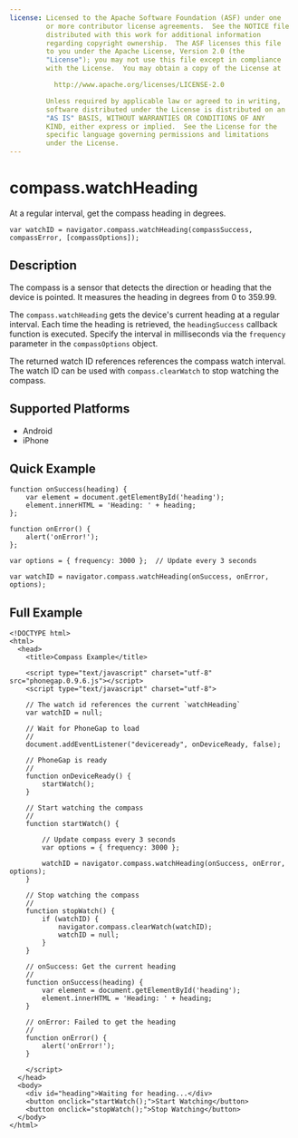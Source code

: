 ```yaml
---
license: Licensed to the Apache Software Foundation (ASF) under one
         or more contributor license agreements.  See the NOTICE file
         distributed with this work for additional information
         regarding copyright ownership.  The ASF licenses this file
         to you under the Apache License, Version 2.0 (the
         "License"); you may not use this file except in compliance
         with the License.  You may obtain a copy of the License at

           http://www.apache.org/licenses/LICENSE-2.0

         Unless required by applicable law or agreed to in writing,
         software distributed under the License is distributed on an
         "AS IS" BASIS, WITHOUT WARRANTIES OR CONDITIONS OF ANY
         KIND, either express or implied.  See the License for the
         specific language governing permissions and limitations
         under the License.
---
```


compass.watchHeading
====================

At a regular interval, get the compass heading in degrees.

    var watchID = navigator.compass.watchHeading(compassSuccess, compassError, [compassOptions]);
                                                           
Description
-----------

The compass is a sensor that detects the direction or heading that the device is pointed.  It measures the heading in degrees from 0 to 359.99.

The `compass.watchHeading` gets the device's current heading at a regular interval. Each time the heading is retrieved, the `headingSuccess` callback function is executed. Specify the interval in milliseconds via the `frequency` parameter in the `compassOptions` object.

The returned watch ID references references the compass watch interval. The watch ID can be used with `compass.clearWatch` to stop watching the compass.

Supported Platforms
-------------------

- Android
- iPhone


Quick Example
-------------

    function onSuccess(heading) {
        var element = document.getElementById('heading');
        element.innerHTML = 'Heading: ' + heading;
    };

    function onError() {
        alert('onError!');
    };

    var options = { frequency: 3000 };  // Update every 3 seconds
    
    var watchID = navigator.compass.watchHeading(onSuccess, onError, options);

Full Example
------------

    <!DOCTYPE html>
    <html>
      <head>
        <title>Compass Example</title>

        <script type="text/javascript" charset="utf-8" src="phonegap.0.9.6.js"></script>
        <script type="text/javascript" charset="utf-8">

        // The watch id references the current `watchHeading`
        var watchID = null;
        
        // Wait for PhoneGap to load
        //
        document.addEventListener("deviceready", onDeviceReady, false);

        // PhoneGap is ready
        //
        function onDeviceReady() {
            startWatch();
        }

        // Start watching the compass
        //
        function startWatch() {
            
            // Update compass every 3 seconds
            var options = { frequency: 3000 };
            
            watchID = navigator.compass.watchHeading(onSuccess, onError, options);
        }
        
        // Stop watching the compass
        //
        function stopWatch() {
            if (watchID) {
                navigator.compass.clearWatch(watchID);
                watchID = null;
            }
        }
        
        // onSuccess: Get the current heading
        //
        function onSuccess(heading) {
            var element = document.getElementById('heading');
            element.innerHTML = 'Heading: ' + heading;
        }

        // onError: Failed to get the heading
        //
        function onError() {
            alert('onError!');
        }

        </script>
      </head>
      <body>
        <div id="heading">Waiting for heading...</div>
        <button onclick="startWatch();">Start Watching</button>
        <button onclick="stopWatch();">Stop Watching</button>
      </body>
    </html>
    
